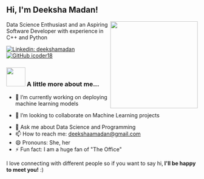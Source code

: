 <h2> Hi, I'm Deeksha Madan!</h2>
<img align='right' src="https://media.giphy.com/media/dWxO36Jzd6bTSt5dIY/giphy.gif" width="230">
<p>Data Science Enthusiast and an Aspiring Software Developer with experience in C++ and Python </p>

[![Linkedin: deekshamadan](https://img.shields.io/badge/-deekshamadan-blue?style=flat-square&logo=Linkedin&logoColor=white&link=https://www.linkedin.com/in/deekshamadan/)](https://www.linkedin.com/in/deekshamadan)
[![GitHub icoder18](https://img.shields.io/github/followers/icoder18?label=follow&style=social)](https://github.com/icoder18)


### <img src="https://media.giphy.com/media/l46Cedh27PeAL3fa0/giphy.gif" width="50"> A little more about me...  

- 🔭 I’m currently working on deploying machine learning models 
<!-- - 🌱 I’m currently learning Reinforcement learning -->
- 👯 I’m looking to collaborate on Machine Learning projects
<!-- - 🤔 I’m looking for help with ... -->
- 💬 Ask me about Data Science and Programming
- 📫 How to reach me: deekshaamadan@gmail.com
- 😄 Pronouns: She, her
- ⚡ Fun fact: I am a huge fan of "The Office"

<p>I love connecting with different people so if you want to say hi,<b> I'll be happy to meet you!</b> :)</p>

<!--
**icoder18/icoder18** is a ✨ _special_ ✨ repository because its `README.md` (this file) appears on your GitHub profile.
 [![Deeksha's github stats](https://github-readme-stats.vercel.app/api?username=icoder18)](https://github.com/anuraghazra/github-readme-stats) -->


